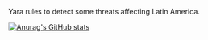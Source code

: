 Yara rules to detect some threats affecting Latin America.


[![Anurag's GitHub stats](https://github-readme-stats.vercel.app/api?username=johnk3r)](https://github.com/johnk3r/github-readme-stats)
